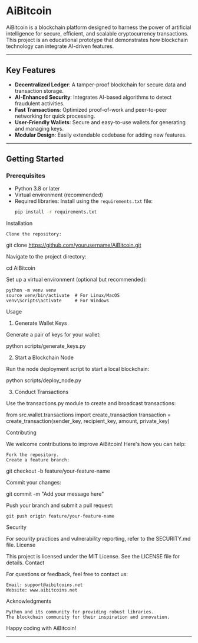 # AiBitcoin

AiBitcoin is a blockchain platform designed to harness the power of artificial intelligence for secure, efficient, and scalable cryptocurrency transactions. This project is an educational prototype that demonstrates how blockchain technology can integrate AI-driven features.

---

## **Key Features**
- **Decentralized Ledger**: A tamper-proof blockchain for secure data and transaction storage.
- **AI-Enhanced Security**: Integrates AI-based algorithms to detect fraudulent activities.
- **Fast Transactions**: Optimized proof-of-work and peer-to-peer networking for quick processing.
- **User-Friendly Wallets**: Secure and easy-to-use wallets for generating and managing keys.
- **Modular Design**: Easily extendable codebase for adding new features.

---

## **Getting Started**
### Prerequisites
- Python 3.8 or later
- Virtual environment (recommended)
- Required libraries: Install using the `requirements.txt` file:
  ```bash
  pip install -r requirements.txt
Installation

    Clone the repository:

git clone https://github.com/yourusername/AiBitcoin.git

Navigate to the project directory:

cd AiBitcoin

Set up a virtual environment (optional but recommended):

    python -m venv venv
    source venv/bin/activate  # For Linux/MacOS
    venv\Scripts\activate     # For Windows

Usage
1. Generate Wallet Keys

Generate a pair of keys for your wallet:

python scripts/generate_keys.py

2. Start a Blockchain Node

Run the node deployment script to start a local blockchain:

python scripts/deploy_node.py

3. Conduct Transactions

Use the transactions.py module to create and broadcast transactions:

from src.wallet.transactions import create_transaction
transaction = create_transaction(sender_key, recipient_key, amount, private_key)

Contributing

We welcome contributions to improve AiBitcoin! Here's how you can help:

    Fork the repository.
    Create a feature branch:

git checkout -b feature/your-feature-name

Commit your changes:

git commit -m "Add your message here"

Push your branch and submit a pull request:

    git push origin feature/your-feature-name

Security

For security practices and vulnerability reporting, refer to the SECURITY.md file.
License

This project is licensed under the MIT License. See the LICENSE file for details.
Contact

For questions or feedback, feel free to contact us:

    Email: support@aibitcoins.net
    Website: www.aibitcoins.net

Acknowledgments

    Python and its community for providing robust libraries.
    The blockchain community for their inspiration and innovation.

Happy coding with AiBitcoin!


---

